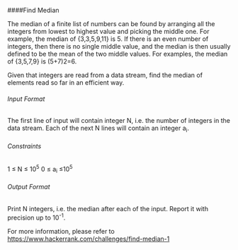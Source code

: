 ####Find Median


The median of a finite list of numbers can be found by arranging all the integers from lowest to highest value and picking the middle one. For example, the median of {3,3,5,9,11} is 5. If there is an even number of integers, then there is no single middle value, and the median is then usually defined to be the mean of the two middle values. For examples, the median of {3,5,7,9} is (5+7)2=6.

Given that integers are read from a data stream, find the median of elements read so far in an efficient way.

###### Input Format

The first line of input will contain integer N, i.e. the number of integers in the data stream.
Each of the next N lines will contain an integer a<sub>i</sub>.
###### Constraints 
1 ≤ N ≤ 10<sup>5</sup> 
0 ≤ a<sub>i</sub> ≤10<sup>5</sup>
###### Output Format

Print N integers, i.e. the median after each of the input. Report it with precision up to 10<sup>-1</sup>.


For more information, please refer to https://www.hackerrank.com/challenges/find-median-1

